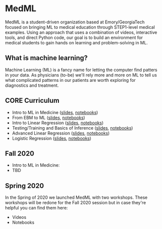# MedML
MedML is a student-driven organization based at Emory/GeorgiaTech focused on bringing ML to medical education through STEP1-level medical examples.
Using an approach that uses a combination of videos, interactive tools, and direct Python code, our goal is to build an environment for medical students to gain hands on learning and problem-solving in ML.

## What is machine learning?
Machine Learning (ML) is a fancy name for letting the computer find patters in your data.
As physicians (to-be) we'll rely more and more on ML to tell us what complicated patterns in our patients are worth exploring for diagnostics and treatment.

## CORE Curriculum
* Intro to ML in Medicine ([slides](), [notebooks]())
* From EBM to ML ([slides](), [notebooks]())
* Intro to Linear Regression ([slides](), [notebooks]())
* Testing/Training and Basics of Inference ([slides](), [notebooks]())
* Advanced Linear Regression ([slides](), [notebooks]())
* Logistic Regression ([slides](), [notebooks]())

## Fall 2020
* Intro to ML in Medicine:
* TBD

## Spring 2020
In the Spring of 2020 we launched MedML with two workshops.
These workshops will be redone for the Fall 2020 session but in case they're helpful you can find them here:
* Videos
* Notebooks
